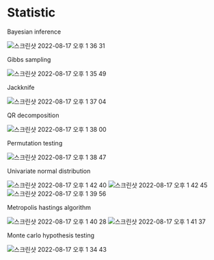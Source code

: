 # Statistic

Bayesian inference

![스크린샷 2022-08-17 오후 1 36 31](https://user-images.githubusercontent.com/41169144/185205556-13db1ab8-94b3-435c-9542-016891f4a74f.png)

Gibbs sampling

![스크린샷 2022-08-17 오후 1 35 49](https://user-images.githubusercontent.com/41169144/185205396-e3716bd2-469b-465a-af04-f49fda11827a.png)

Jackknife

![스크린샷 2022-08-17 오후 1 37 04](https://user-images.githubusercontent.com/41169144/185205640-d3b01a46-eaa9-4a65-bcf9-127971e364fe.png)

QR decomposition

![스크린샷 2022-08-17 오후 1 38 00](https://user-images.githubusercontent.com/41169144/185205833-12f0e115-908c-4da4-967a-6c95b4c0ff26.png)

Permutation testing

![스크린샷 2022-08-17 오후 1 38 47](https://user-images.githubusercontent.com/41169144/185205951-63d2fc5b-0781-4780-94e7-5241ca14078e.png)

Univariate normal distribution

![스크린샷 2022-08-17 오후 1 42 40](https://user-images.githubusercontent.com/41169144/185207230-aada62bf-6a42-4b4a-b189-4b85c640d01d.png)
![스크린샷 2022-08-17 오후 1 42 45](https://user-images.githubusercontent.com/41169144/185207244-e7c5c6ca-adfe-4009-9dec-e7acd813581b.png)
![스크린샷 2022-08-17 오후 1 39 56](https://user-images.githubusercontent.com/41169144/185207258-b551e5c2-bd1b-4211-9dd4-ea82ac20dbb4.png)

Metropolis hastings algorithm

![스크린샷 2022-08-17 오후 1 40 28](https://user-images.githubusercontent.com/41169144/185206270-63c65e3e-5dd2-46fb-9af9-621300ccbeac.png)
![스크린샷 2022-08-17 오후 1 41 37](https://user-images.githubusercontent.com/41169144/185206497-ca1dea02-ba68-412f-b1fd-db9a45c6d504.png)


Monte carlo hypothesis testing

![스크린샷 2022-08-17 오후 1 34 43](https://user-images.githubusercontent.com/41169144/185205206-331a757a-f2b2-4069-b945-4d0319d9563e.png)
